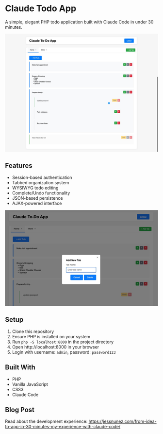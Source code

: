 # Claude Todo App

A simple, elegant PHP todo application built with Claude Code in under 30 minutes.

![Todo App Screenshot](images/screenshot1.jpg)

## Features
- Session-based authentication
- Tabbed organization system
- WYSIWYG todo editing
- Complete/Undo functionality
- JSON-based persistence
- AJAX-powered interface

![Todo App Screenshot](images/screenshot2.jpg)

## Setup
1. Clone this repository
2. Ensure PHP is installed on your system
3. Run `php -S localhost:8000` in the project directory
4. Open http://localhost:8000 in your browser
5. Login with username: `admin`, password: `password123`

## Built With
- PHP
- Vanilla JavaScript
- CSS3
- Claude Code

## Blog Post
Read about the development experience: https://jessnunez.com/from-idea-to-app-in-30-minutes-my-experience-with-claude-code/
